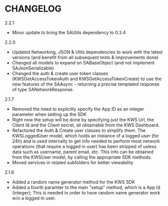 CHANGELOG
=========

2.2.1
 - Minor update to bring the SAUtils dependency to 0.3.4

2.2.0
 - Updated Networking, JSON & Utils dependencies to work with the latest versions (and benefit from all subsequent tests & improvements done)
 - Changed all models to expand on SABaseObject (and not implement SAJsonSerializable)
 - Changed the auth & create user token classes (KWSGetAccessTokenAuth and KWSGetAccessTokenCreate) to use the new features of the SAAsync - returning a precise templated response of type SANetworkResponse.

2.1.7
 - Removed the need to explicitly specify the App ID as an integer parameter when setting up the SDK
 - Right now the setup will be done by specifying just the KWS Url, the Client Id and the Client secret, all obtainable from the KWS Dashboard.
 - Refactored the Auth & Create user classes to simplify them. The KWSLoggedUser model, which holds an instance of a logged user (for 24h) and is used internally to get info needed to perform most network operations (that require a logged in user) has been stripped of usless data such as username, parent email, etc. This info can be obtained from the KWSUser model, by calling the appropriate SDK methods.
 - Moved services in related subfolders for better viewability

2.1.6
 - Added a random name generator method for the KWS SDK
 - Added a fourth paramter to the main "setup" method, which is a App Id (integer); This is needed in order to have random name generator work w/o a logged in user.
